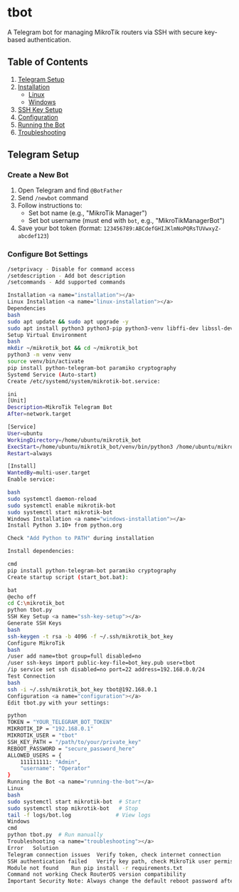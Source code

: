 # tbot
A Telegram bot for managing MikroTik routers via SSH with secure key-based authentication.

## Table of Contents
1. [Telegram Setup](#telegram-setup)
2. [Installation](#installation)
   - [Linux](#linux-installation)
   - [Windows](#windows-installation)
3. [SSH Key Setup](#ssh-key-setup)
4. [Configuration](#configuration)
5. [Running the Bot](#running-the-bot)
6. [Troubleshooting](#troubleshooting)

## Telegram Setup <a name="telegram-setup"></a>

### Create a New Bot
1. Open Telegram and find `@BotFather`
2. Send `/newbot` command
3. Follow instructions to:
   - Set bot name (e.g., "MikroTik Manager")
   - Set bot username (must end with `bot`, e.g., "MikroTikManagerBot")
4. Save your bot token (format: `123456789:ABCdefGHIJKlmNoPQRsTUVwxyZ-abcdef123`)

### Configure Bot Settings
```bash
/setprivacy - Disable for command access
/setdescription - Add bot description
/setcommands - Add supported commands

Installation <a name="installation"></a>
Linux Installation <a name="linux-installation"></a>
Dependencies
bash
sudo apt update && sudo apt upgrade -y
sudo apt install python3 python3-pip python3-venv libffi-dev libssl-dev -y
Setup Virtual Environment
bash
mkdir ~/mikrotik_bot && cd ~/mikrotik_bot
python3 -m venv venv
source venv/bin/activate
pip install python-telegram-bot paramiko cryptography
Systemd Service (Auto-start)
Create /etc/systemd/system/mikrotik-bot.service:

ini
[Unit]
Description=MikroTik Telegram Bot
After=network.target

[Service]
User=ubuntu
WorkingDirectory=/home/ubuntu/mikrotik_bot
ExecStart=/home/ubuntu/mikrotik_bot/venv/bin/python3 /home/ubuntu/mikrotik_bot/tbot.py
Restart=always

[Install]
WantedBy=multi-user.target
Enable service:

bash
sudo systemctl daemon-reload
sudo systemctl enable mikrotik-bot
sudo systemctl start mikrotik-bot
Windows Installation <a name="windows-installation"></a>
Install Python 3.10+ from python.org

Check "Add Python to PATH" during installation

Install dependencies:

cmd
pip install python-telegram-bot paramiko cryptography
Create startup script (start_bot.bat):

bat
@echo off
cd C:\mikrotik_bot
python tbot.py
SSH Key Setup <a name="ssh-key-setup"></a>
Generate SSH Keys
bash
ssh-keygen -t rsa -b 4096 -f ~/.ssh/mikrotik_bot_key
Configure MikroTik
bash
/user add name=tbot group=full disabled=no
/user ssh-keys import public-key-file=bot_key.pub user=tbot
/ip service set ssh disabled=no port=22 address=192.168.0.0/24
Test Connection
bash
ssh -i ~/.ssh/mikrotik_bot_key tbot@192.168.0.1
Configuration <a name="configuration"></a>
Edit tbot.py with your settings:

python
TOKEN = "YOUR_TELEGRAM_BOT_TOKEN"
MIKROTIK_IP = "192.168.0.1"
MIKROTIK_USER = "tbot"
SSH_KEY_PATH = "/path/to/your/private_key"
REBOOT_PASSWORD = "secure_password_here"
ALLOWED_USERS = {
    111111111: "Admin",
    "username": "Operator"
}
Running the Bot <a name="running-the-bot"></a>
Linux
bash
sudo systemctl start mikrotik-bot  # Start
sudo systemctl stop mikrotik-bot   # Stop
tail -f logs/bot.log              # View logs
Windows
cmd
python tbot.py  # Run manually
Troubleshooting <a name="troubleshooting"></a>
Error	Solution
Telegram connection issues	Verify token, check internet connection
SSH authentication failed	Verify key path, check MikroTik user permissions
Module not found	Run pip install -r requirements.txt
Command not working	Check RouterOS version compatibility
Important Security Note: Always change the default reboot password after setup!
